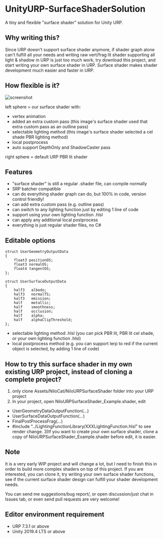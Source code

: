 # UnityURP-SurfaceShaderSolution
 A tiny and flexible "surface shader" solution for Unity URP.
 
Why writing this?
-----------------------
Since URP doesn't support surface shader anymore, if shader graph alone can't fulfill all your needs and writing raw vert/frag lit shader supporting all light & shadow in URP is just too much work, try download this project, and start writing your own surface shader in URP.
Surface shader makes shader development much easier and faster in URP.

How flexible is it?
-----------------------
 ![screenshot](https://i.imgur.com/pLNO4aR.png)
 
left sphere = our surface shader with:
- vertex animation
- added an extra custom pass (this image's surface shader used that  extra custom pass as an outline pass)
- selectable lighting method (this image's surface shader selected a cel shade PBR lighting method)
- local postprocess
- auto support DepthOnly and ShadowCaster pass

right sphere = default URP PBR lit shader

Features
-----------------------
- "surface shader" is still a regular .shader file, can compile normally
- SRP batcher compatible
- can do everything shader graph can do, but 100% in code, version control friendly!
- can add extra custom pass (e.g. outline pass)
- can switch to any lighting function just by editing 1 line of code
- support using your own lighting function .hlsl
- can apply any additional local postprocess
- everything is just regular shader files, no C#

Editable options
-----------------------

    struct UserGeometryOutputData
    {
        float3 positionOS;
        float3 normalOS;
        float4 tangentOS;
    };

    struct UserSurfaceOutputData
    {
        half3   albedo;             
        half3   normalTS;          
        half3   emission;     
        half    metallic;
        half    smoothness;
        half    occlusion;                
        half    alpha;          
        half    alphaClipThreshold;
    };
    
- selectable lighting method .hlsl (you can pick PBR lit, PBR lit cel shade, or your own lighting function .hlsl)
- local postprocess method (e.g. you can support lerp to red if the current object is selected, by adding 1 line of code)

How to try this surface shader in my own existing URP project, instead of cloning a complete project?
-----------------------
1) only clone Assets/NiloCat/NiloURPSurfaceShader folder into your URP project
2) In your project, open NiloURPSurfaceShader_Example.shader, edit 
- UserGeometryDataOutputFunction(...)
- UserSurfaceDataOutputFunction(...)
- FinalPostProcessFrag(...)
- #include "../LightingFunctionLibrary/XXXLightingFunction.hlsl"
to see render change.
3)If you want to create your own surface shader, clone a copy of NiloURPSurfaceShader_Example.shader before edit, it is easier.

Note
-----------------------
It is a very early WIP project and will change a lot, but I need to finish this in order to build more complex shaders on top of this project.
If you are interested, you can clone it, try writing your own surface shader functions, see if the current surface shader design can fulfill your shader development needs.

You can send me suggestions/bug report/, or open discussion/just chat in Issues tab, or even send pull requests are very welcome!

Editor environment requirement
-----------------------
- URP 7.3.1 or above
- Unity 2019.4 LTS or above
